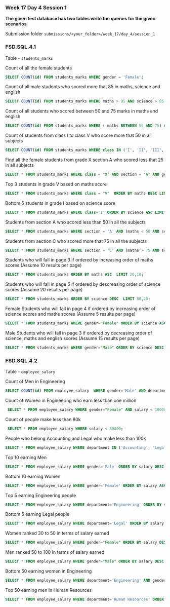 ### Week 17 Day 4 Session 1

**The given test database has two tables write the queries for the given scenarios**

Submission folder `submissions/<your_folder>/week_17/day_4/session_1`

### FSD.SQL.4.1

Table - `students_marks`

Count of all the female students

```sql
SELECT COUNT(id) FROM students_marks WHERE gender = 'Female';
```

Count of all male students who scored more that 85 in maths, science and english

```sql
SELECT COUNT(id) FROM students_marks WHERE maths > 85 AND science > 85 AND english > 85 AND gender = 'Male';
```

Count of all students who scored between 50 and 75 marks in maths and english

```sql
SELECT COUNT(id) FROM students_marks WHERE ( maths BETWEEN 50 AND 75) AND (english BETWEEN 50 AND 75);

```

Count of students from class I to class V who score more that 50 in all subjects

```sql
SELECT COUNT(id) FROM students_marks WHERE class IN ('I', 'II', 'III', 'IV', 'V')  AND (maths >50 AND science>50 AND english > 50);

```

Find all the female students from grade X  section A who scored  less that 25 in all subjects

```sql
SELECT * FROM students_marks WHERE class = "X" AND section = "A" AND gender = "Female" AND (science < 25 AND maths <25 AND english < 25);

```

Top 3 students in grade V based on maths score

```sql
SELECT * FROM students_marks WHERE class = "V"  ORDER BY maths DESC LIMIT 0,3;

```

Bottom 5 students in grade I based on science score

```sql
SELECT * FROM students_marks WHERE class='I' ORDER BY science ASC LIMIT 0,5;

```

Students from section A who scored less than 50 in all the subjects

```sql
SELECT * FROM students_marks WHERE section = 'A' AND (maths < 50 AND science < 50 AND english < 50);
```

Students from section C who scored more that 75 in all the subjects

```sql
SELECT * FROM students_marks WHERE section = 'C' AND (maths > 75 AND science > 75 AND english > 75);
```

Students who will fall in page 3 if ordered by increasing order of maths scores (Assume 10 results per page)

```sql
SELECT * FROM students_marks ORDER BY maths ASC  LIMIT 20,10;
```

Students who will fall in page 5 if ordered by descreasing order of science scores (Assume 20 results per page)

```sql
SELECT * FROM students_marks ORDER BY science DESC  LIMIT 80,20;
```


Female Students who will fall in page 4 if ordered by increasing order of science scores and maths scores (Assume 5 results per page)

```sql
SELECT * FROM students_marks WHERE gender="Female" ORDER BY science ASC, maths ASC LIMIT 15,5;
```

Male Students who will fall in page 3 if ordered by decreasing order of science, maths and english scores (Assume 15 results per page)

```sql
SELECT * FROM students_marks WHERE gender="Male" ORDER BY science DESC, maths DESC,english DESC LIMIT 30,15;

```

### FSD.SQL.4.2

Table - `employee_salary`

Count of Men in Engineering

```sql
SELECT COUNT(id) FROM employee_salary  WHERE gender='Male' AND department='Engineering';

```

Count of Women in Engineering who earn less than one million

```sql
 SELECT * FROM employee_salary WHERE gender="Female" AND salary < 1000000;

```

Count of people make less than 80k

```sql
 SELECT * FROM employee_salary WHERE salary < 80000;
```

People who belong Accounting and Legal who make less than 100k 

```sql
SELECT * FROM employee_salary WHERE department IN ('Accounting', 'Legal') AND salary < 100000;
```

Top 10 earning Men

```sql
SELECT * FROM employee_salary WHERE gender='Male' ORDER BY salary DESC LIMIT 10;

```

Bottom 10 earning Women

```sql
SELECT * FROM employee_salary WHERE gender='Female' ORDER BY salary ASC LIMIT 10;
```

Top 5 earning Engineering people

```sql
SELECT * FROM employee_salary WHERE department='Engineering' ORDER BY salary DESC LIMIT 5;

```

Bottom 5 earning Legal people

```sql
SELECT * FROM employee_salary WHERE department='Legal' ORDER BY salary ASC LIMIT 5;
```

Women ranked 30 to 50 in terms of salary earned

```sql
SELECT * FROM employee_salary WHERE gender="Female" ORDER BY salary DESC LIMIT 30,20;

```

Men ranked 50 to 100 in terms of salary earned

```sql
SELECT * FROM employee_salary WHERE gender="Male" ORDER BY salary DESC LIMIT 50,50;

```

Bottom 50 earning women in Engineering

```sql
SELECT * FROM employee_salary WHERE department='Engineering' AND gender="Female" ORDER BY salary ASC LIMIT 50;

```

Top 50 earning men in Human Resources

```sql
SELECT * FROM employee_salary WHERE department='Human Resources' ORDER BY salary DESC LIMIT 50;

```